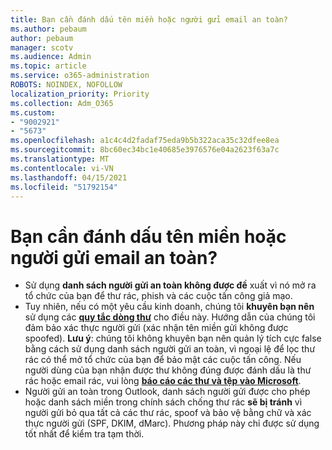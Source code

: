 ```yaml
---
title: Bạn cần đánh dấu tên miền hoặc người gửi email an toàn?
ms.author: pebaum
author: pebaum
manager: scotv
ms.audience: Admin
ms.topic: article
ms.service: o365-administration
ROBOTS: NOINDEX, NOFOLLOW
localization_priority: Priority
ms.collection: Adm_O365
ms.custom:
- "9002921"
- "5673"
ms.openlocfilehash: a1c4c4d2fadaf75eda9b5b322aca35c32dfee8ea
ms.sourcegitcommit: 8bc60ec34bc1e40685e3976576e04a2623f63a7c
ms.translationtype: MT
ms.contentlocale: vi-VN
ms.lasthandoff: 04/15/2021
ms.locfileid: "51792154"
---
```

# <a name="need-to-mark-a-domain-or-email-sender-safe"></a>Bạn cần đánh dấu tên miền hoặc người gửi email an toàn?

- Sử dụng **danh sách người gửi an toàn không được đề** xuất vì nó mở ra tổ chức của bạn để thư rác, phish và các cuộc tấn công giả mạo.
- Tuy nhiên, nếu có một yêu cầu kinh doanh, chúng tôi **khuyên bạn nên** sử dụng các **[quy tắc dòng thư](https://docs.microsoft.com/microsoft-365/security/office-365-security/create-safe-sender-lists-in-office-365?view=o365-worldwide#recommended-use-mail-flow-rules)** cho điều này. Hướng dẫn của chúng tôi đảm bảo xác thực người gửi (xác nhận tên miền gửi không được spoofed). **Lưu ý**: chúng tôi không khuyên bạn nên quản lý tích cực false bằng cách sử dụng danh sách người gửi an toàn, vì ngoại lệ để lọc thư rác có thể mở tổ chức của bạn để bảo mật các cuộc tấn công. Nếu người dùng của bạn nhận được thư không đúng được đánh dấu là thư rác hoặc email rác, vui lòng **[báo cáo các thư và tệp vào Microsoft](https://protection.office.com/reportsubmission)**.
- Người gửi an toàn trong Outlook, danh sách người gửi được cho phép hoặc danh sách miền trong chính sách chống thư rác **sẽ bị tránh** vì người gửi bỏ qua tất cả các thư rác, spoof và bảo vệ bằng chữ và xác thực người gửi (SPF, DKIM, dMarc). Phương pháp này chỉ được sử dụng tốt nhất để kiểm tra tạm thời.

